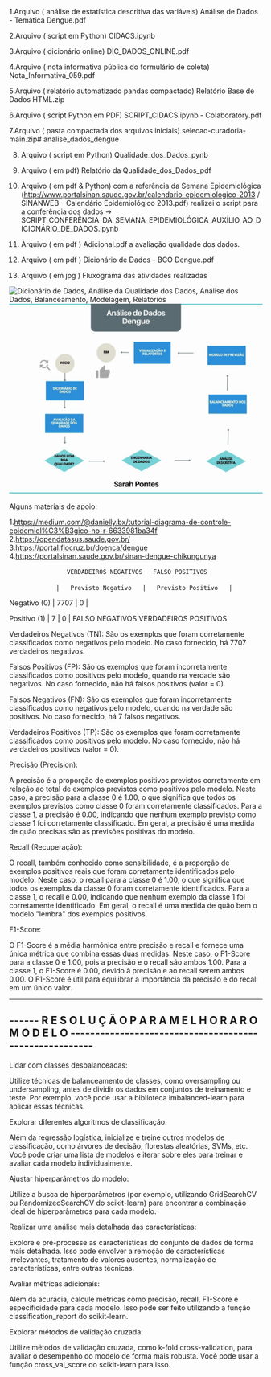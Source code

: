 1.Arquivo ( análise de estatística descritiva das variáveis) Análise de Dados - Temática Dengue.pdf 


2.Arquivo ( script em Python) CIDACS.ipynb


3.Arquivo ( dicionário online) DIC_DADOS_ONLINE.pdf


4.Arquivo ( nota informativa pública do formulário de coleta) Nota_Informativa_059.pdf


5.Arquivo ( relatório automatizado pandas compactado) Relatório Base de Dados HTML.zip


6.Arquivo ( script Python em PDF) SCRIPT_CIDACS.ipynb - Colaboratory.pdf


7.Arquivo ( pasta compactada dos arquivos iniciais) selecao-curadoria-main.zip# analise_dados_dengue

8. Arquivo ( script em Python) Qualidade_dos_Dados_pynb

9. Arquivo ( em pdf) Relatório da Qualidade_dos_Dados_pdf

10. Arquivo ( em pdf & Python) com a referência da Semana Epidemiológica (http://www.portalsinan.saude.gov.br/calendario-epidemiologico-2013 / SINANWEB - Calendário Epidemiológico 2013.pdf) realizei o script para a conferência dos dados -> SCRIPT_CONFERÊNCIA_DA_SEMANA_EPIDEMIOLÓGICA_AUXÍLIO_AO_DICIONÁRIO_DE_DADOS.ipynb

11. Arquivo ( em pdf ) Adicional.pdf a avaliação qualidade dos dados.

12. Arquivo ( em pdf ) Dicionário de Dados - BCO Dengue.pdf

13. Arquivo ( em jpg ) Fluxograma das atividades realizadas



![Dicionário de Dados, Análise da Qualidade dos Dados, Análise dos Dados, Balanceamento, Modelagem, Relatórios](URL_DA_IMAGEM)
![Logo do GitHub](https://github.com/SarahSouzaPontes/analise_dados_dengue/blob/main/Fluxograma.jpg)





Alguns materiais de apoio:

1.https://medium.com/@danielly.bx/tutorial-diagrama-de-controle-epidemiol%C3%B3gico-no-r-6633981ba34f
2.https://opendatasus.saude.gov.br/
3.https://portal.fiocruz.br/doenca/dengue
4.https://portalsinan.saude.gov.br/sinan-dengue-chikungunya
















                    VERDADEIROS NEGATIVOS   FALSO POSITIVOS

                 |   Previsto Negativo   |   Previsto Positivo   |

Negativo (0) |         7707          |           0           |

Positivo (1) |           7           |           0           |
                FALSO NEGATIVOS         VERDADEIROS POSITIVOS

Verdadeiros Negativos (TN): São os exemplos que foram corretamente classificados como negativos pelo modelo. No caso fornecido, há 7707 verdadeiros negativos.

Falsos Positivos (FP): São os exemplos que foram incorretamente classificados como positivos pelo modelo, quando na verdade são negativos. No caso fornecido, não há falsos positivos (valor = 0).

Falsos Negativos (FN): São os exemplos que foram incorretamente classificados como negativos pelo modelo, quando na verdade são positivos. No caso fornecido, há 7 falsos negativos.

Verdadeiros Positivos (TP): São os exemplos que foram corretamente classificados como positivos pelo modelo. No caso fornecido, não há verdadeiros positivos (valor = 0).

Precisão (Precision):

A precisão é a proporção de exemplos positivos previstos corretamente em relação ao total de exemplos previstos como positivos pelo modelo. Neste caso, a precisão para a classe 0 é 1.00, o que significa que todos os exemplos previstos como classe 0 foram corretamente classificados. Para a classe 1, a precisão é 0.00, indicando que nenhum exemplo previsto como classe 1 foi corretamente classificado. Em geral, a precisão é uma medida de quão precisas são as previsões positivas do modelo.

Recall (Recuperação):

O recall, também conhecido como sensibilidade, é a proporção de exemplos positivos reais que foram corretamente identificados pelo modelo. Neste caso, o recall para a classe 0 é 1.00, o que significa que todos os exemplos da classe 0 foram corretamente identificados. Para a classe 1, o recall é 0.00, indicando que nenhum exemplo da classe 1 foi corretamente identificado. Em geral, o recall é uma medida de quão bem o modelo "lembra" dos exemplos positivos.

F1-Score:

O F1-Score é a média harmônica entre precisão e recall e fornece uma única métrica que combina essas duas medidas. Neste caso, o F1-Score para a classe 0 é 1.00, pois a precisão e o recall são ambos 1.00. Para a classe 1, o F1-Score é 0.00, devido à precisão e ao recall serem ambos 0.00. O F1-Score é útil para equilibrar a importância da precisão e do recall em um único valor.

------------------------------------------------------------------------------------------------------------------------------------------------------------
------ R E S O L U Ç Ã O       P A R A            M E L H O R A R            O           M O D E L O -------------------------------------------------------
------------------------------------------------------------------------------------------------------------------------------------------------------------

Lidar com classes desbalanceadas:

Utilize técnicas de balanceamento de classes, como oversampling ou undersampling, antes de dividir os dados em conjuntos de treinamento e teste. Por exemplo, você pode usar a biblioteca imbalanced-learn para aplicar essas técnicas.

Explorar diferentes algoritmos de classificação:

Além da regressão logística, inicialize e treine outros modelos de classificação, como árvores de decisão, florestas aleatórias, SVMs, etc. Você pode criar uma lista de modelos e iterar sobre eles para treinar e avaliar cada modelo individualmente.

Ajustar hiperparâmetros do modelo:

Utilize a busca de hiperparâmetros (por exemplo, utilizando GridSearchCV ou RandomizedSearchCV do scikit-learn) para encontrar a combinação ideal de hiperparâmetros para cada modelo. 

Realizar uma análise mais detalhada das características:

Explore e pré-processe as características do conjunto de dados de forma mais detalhada. Isso pode envolver a remoção de características irrelevantes, tratamento de valores ausentes, normalização de características, entre outras técnicas.

Avaliar métricas adicionais:

Além da acurácia, calcule métricas como precisão, recall, F1-Score e especificidade para cada modelo. Isso pode ser feito utilizando a função classification_report do scikit-learn.


Explorar métodos de validação cruzada:

Utilize métodos de validação cruzada, como k-fold cross-validation, para avaliar o desempenho do modelo de forma mais robusta. Você pode usar a função cross_val_score do scikit-learn para isso.

